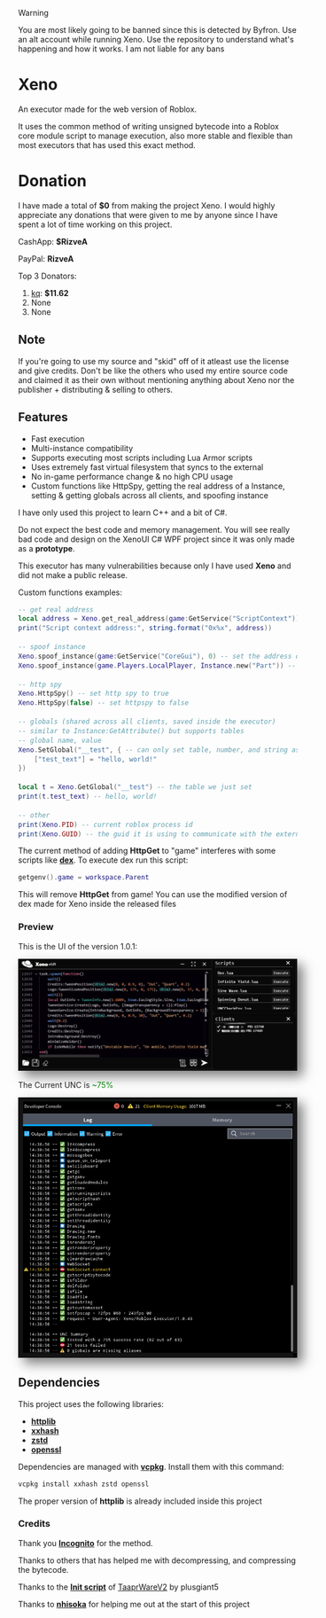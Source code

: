 > [!WARNING]
> You are most likely going to be banned since this is detected by Byfron. Use an alt account while running Xeno. Use the repository to understand what's happening and how it works.
> I am not liable for any bans

# Xeno
An executor made for the web version of Roblox.

It uses the common method of writing unsigned bytecode into a Roblox core module script to manage execution, also more stable and flexible than most executors that has used this exact method.

# Donation
I have made a total of **$0** from making the project Xeno. I would highly appreciate any donations that were given to me by anyone since I have spent a lot of time working on this project.

CashApp: **$RizveA**

PayPal: **RizveA**

Top 3 Donators:
1. [kq](https://discord.com/users/1241238935288545322): **$11.62**
2. None
3. None

## Note
If you're going to use my source and "skid" off of it atleast use the license and give credits. Don't be like the others who used my entire source code and claimed it as their own without mentioning anything about Xeno nor the publisher + distributing & selling to others.

## Features
- Fast execution
- Multi-instance compatibility
- Supports executing most scripts including Lua Armor scripts
- Uses extremely fast virtual filesystem that syncs to the external
- No in-game performance change & no high CPU usage
- Custom functions like HttpSpy, getting the real address of a Instance, setting & getting globals across all clients, and spoofing instance

I have only used this project to learn C++ and a bit of C#.

Do not expect the best code and memory management.
You will see really bad code and design on the XenoUI C# WPF project since it was only made as a **prototype**.

This executor has many vulnerabilities because only I have used **Xeno** and did not make a public release.

Custom functions examples:
```lua
-- get real address
local address = Xeno.get_real_address(game:GetService("ScriptContext"))
print("Script context address:", string.format("0x%x", address))

-- spoof instance
Xeno.spoof_instance(game:GetService("CoreGui"), 0) -- set the address of coregui to 0
Xeno.spoof_instance(game.Players.LocalPlayer, Instance.new("Part")) -- set the localplayers address to a part

-- http spy
Xeno.HttpSpy() -- set http spy to true
Xeno.HttpSpy(false) -- set httpspy to false

-- globals (shared across all clients, saved inside the executor)
-- similar to Instance:GetAttribute() but supports tables
-- global name, value
Xeno.SetGlobal("__test", { -- can only set table, number, and string as a global
	["test_text"] = "hello, world!"
})

local t = Xeno.GetGlobal("__test") -- the table we just set
print(t.test_text) -- hello, world!

-- other
print(Xeno.PID) -- current roblox process id
print(Xeno.GUID) -- the guid it is using to communicate with the external
```

The current method of adding **HttpGet** to "game" interferes with some scripts like [**dex**](https://raw.githubusercontent.com/infyiff/backup/main/dex.lua). To execute dex run this script:
```lua
getgenv().game = workspace.Parent
```
This will remove **HttpGet** from game!
You can use the modified version of dex made for Xeno inside the released files

### Preview
<p>This is the UI of the version 1.0.1:</p>
<img src="v1.0.1-Preview.png" alt="Preview" width="600" style="box-shadow: 10px 10px 20px rgba(0, 0, 0, 0.5), -10px -10px 20px rgba(255, 255, 255, 0.3);" />
<p>The Current UNC is <span style="color: green;">~75%</span></p>
<img src="v1.0.45-UNC.png" alt="Preview" width="600" style="box-shadow: 10px 10px 20px rgba(0, 0, 0, 0.5), -10px -10px 20px rgba(255, 255, 255, 0.3);" />

## Dependencies
This project uses the following libraries:

- [**httplib**](https://github.com/yhirose/cpp-httplib)
- [**xxhash**](https://github.com/Cyan4973/xxHash)
- [**zstd**](https://github.com/facebook/zstd)
- [**openssl**](https://github.com/openssl/openssl)

Dependencies are managed with [**vcpkg**](https://github.com/microsoft/vcpkg). Install them with this command:
```sh
vcpkg install xxhash zstd openssl
```

The proper version of **httplib** is already included inside this project

### Credits
Thank you [**Incognito**](https://github.com/Incognito-Roblox/Incognito) for the method.

Thanks to others that has helped me with decompressing, and compressing the bytecode.

Thanks to the [**Init script**](https://github.com/plusgiant5/TaaprWareV2/blob/main/Release/bin/InitScript.lua) of [TaaprWareV2](https://github.com/plusgiant5/TaaprWareV2/) by plusgiant5

Thanks to [**nhisoka**](https://github.com/nhisoka) for helping me out at the start of this project
